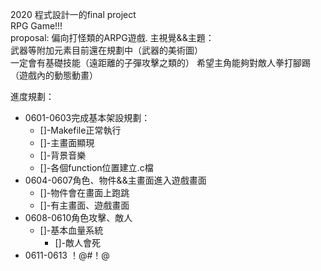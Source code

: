 2020 程式設計一的final project  
RPG Game!!!  
proposal:
偏向打怪類的ARPG遊戲. 
主視覺&&主題：  
武器等附加元素目前還在規劃中（武器的美術圖）  
一定會有基礎技能（遠距離的子彈攻擊之類的） 
希望主角能夠對敵人拳打腳踢（遊戲內的動態動畫） 


進度規劃：
*	0601-0603完成基本架設規劃：  
	+	[]-Makefile正常執行  
	+	[]-主畫面顯現  
	+	[]-背景音樂  
	+	[]-各個function位置建立.c檔  
*	0604-0607角色、物件&&主畫面進入遊戲畫面  
	+	[]-物件會在畫面上跑跳  
	+	[]-有主畫面、遊戲畫面  
*	0608-0610角色攻擊、敵人  
	+	[]-基本血量系統  
		+ []-敵人會死  
*	0611-0613 ！@#！@  
		
